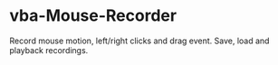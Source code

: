 # vba-Mouse-Recorder
Record mouse motion, left/right clicks and drag event. Save, load and playback recordings.
